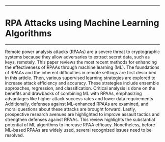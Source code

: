 ___
# RPA Attacks using Machine Learning Algorithms
___

Remote power analysis attacks (RPAAs) are a severe threat to cryptographic systems because they allow adversaries to extract secret data, such as keys, remotely. This paper reviews the most recent methods for enhancing the effectiveness of RPAAs through machine learning (ML). The foundations of RPAAs and the inherent difficulties in remote settings are first described in this article. Then, various supervised learning strategies are explored to increase attack efficiency and accuracy. These strategies include ensemble approaches, regression, and classification. Critical analysis is done on the benefits and drawbacks of combining ML with RPAAs, emphasizing advantages like higher attack success rates and lower data requirements. Additionally, defenses against ML-enhanced RPAAs are examined, and moral questions about these attacks are brought forward. Lastly, prospective research avenues are highlighted to improve assault tactics and strengthen defenses against RPAAs. This review highlights the substantial potential of ML algorithms to increase RPAA efficacy. Nonetheless, before ML-based RPAAs are widely used, several recognized issues need to be resolved.

